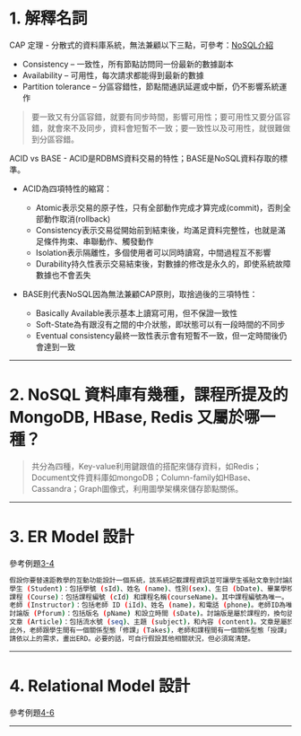 # 1. 解釋名詞
CAP 定理 - 分散式的資料庫系統，無法兼顧以下三點，可參考：[NoSQL介紹](http://garyliutw.blogspot.com/2014/05/mongodb-nosql.html)

* Consistency – 一致性，所有節點訪問同一份最新的數據副本
* Availability – 可用性，每次請求都能得到最新的數據
* Partition tolerance – 分區容錯性，節點間通訊延遲或中斷，仍不影響系統運作

>要一致又有分區容錯，就要有同步時間，影響可用性；要可用性又要分區容錯，就會來不及同步，資料會短暫不一致；要一致性以及可用性，就很難做到分區容錯。

ACID vs BASE - ACID是RDBMS資料交易的特性；BASE是NoSQL資料存取的標準。
* ACID為四項特性的縮寫：
    * Atomic表示交易的原子性，只有全部動作完成才算完成(commit)，否則全部動作取消(rollback)
    * Consistency表示交易從開始前到結束後，均滿足資料完整性，也就是滿足條件拘束、串聯動作、觸發動作
    * Isolation表示隔離性，多個使用者可以同時讀寫，中間過程互不影響
    * Durability持久性表示交易結束後，對數據的修改是永久的，即使系統故障數據也不會丟失

* BASE則代表NoSQL因為無法兼顧CAP原則，取捨過後的三項特性：
    * Basically Available表示基本上讀寫可用，但不保證一致性
    * Soft-State為有跟沒有之間的中介狀態，即狀態可以有一段時間的不同步
    * Eventual consistency最終一致性表示會有短暫不一致，但一定時間後仍會達到一致
***
# 2. NoSQL 資料庫有幾種，課程所提及的 MongoDB, HBase, Redis 又屬於哪一種？
>共分為四種，Key-value利用鍵跟值的搭配來儲存資料，如Redis；Document文件資料庫如mongoDB；Column-family如HBase、Cassandra；Graph圖像式，利用圖學架構來儲存節點關係。
***
# 3. ER Model 設計
參考例題[3-4](https://0rz.tw/iDQj5)
```sh
假設你要替遠距教學的互動功能設計一個系統，該系統記載課程資訊並可讓學生張貼文章到討論版。具體說來，該系統的資料需求如下：
學生 (Student)：包括學號 (sId)、姓名 (name)、性別(sex)、生日 (bDate)、畢業學校 (graduate)、和公司 (employer)。其中畢業學校可能有多個。學號為唯一。
課程 (Course)：包括課程編號 (cId) 和課程名稱(courseName)。其中課程編號為唯一。
老師 (Instructor)：包括老師 ID (iId)、姓名 (name)，和電話 (phone)。老師ID為唯一。
討論版 (Pforum)：包括版名 (pName) 和設立時間 (sDate)。討論版是屬於課程的，換句話說，某一課程的各討論版之版名必定不同。
文章 (Article)：包括流水號 (seq)、主題 (subject)，和內容 (content)。文章是屬於討論版的，換句話說，某一討論版的各文章之流水號必定不同。
此外，老師跟學生間有一個關係型態「修課」(Takes)，老師和課程間有一個關係型態「授課」(Teaches)，學生和文章間有一個關係型態「貼」 (Posts)。請注意我們只需描述現時的資料，不需描述歷史的資料，所以一門課只有一位老師教。
請依以上的需求，畫出ERD。必要的話，可自行假設其他相關狀況，但必須寫清楚。
```


***
# 4. Relational Model 設計
參考例題[4-6](https://0rz.tw/ldeQb)

***
